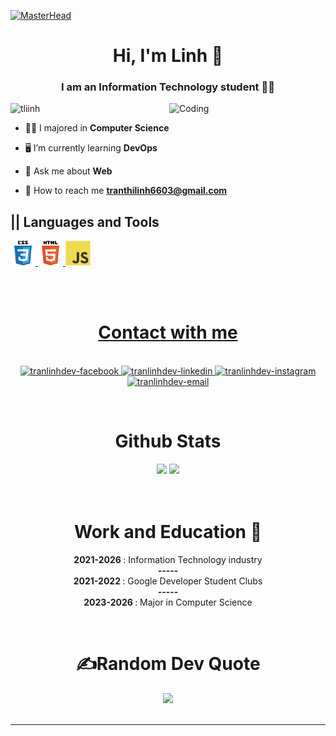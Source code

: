 [![MasterHead](https://developers.giphy.com/branch/master/static/api-512d36c09662682717108a38bbb5c57d.gif)](https://tliinh.io)

<h1 align="center">Hi, I'm Linh 👋</h1>
<h3 align="center">I am an Information Technology student 👩‍💻</h3>

<img align="right" alt="Coding" heigt ="50" width="250" src="https://images.pexels.com/photos/5473298/pexels-photo-5473298.jpeg?auto=compress&cs=tinysrgb&w=1260&h=750&dpr=2"> 

<p align="left"> <img src="https://komarev.com/ghpvc/?username=tliinh&label=Profile%20views&color=0e75b6&style=flat" alt="tliinh" /> </p>
   
  
- 👩‍🎓 I majored in **Computer Science**

- 🖥️ I’m currently learning **DevOps**

- 💬 Ask me about **Web**

- 📧 How to reach me **tranthilinh6603@gmail.com**
  




<h2 align="left"> || Languages and Tools</h2>
<p align="left">  <a href="https://www.w3schools.com/css/" target="_blank" rel="noreferrer"> <img src="https://raw.githubusercontent.com/devicons/devicon/master/icons/css3/css3-original-wordmark.svg" alt="css3" width="40" height="40"/>  <a href="https://www.w3.org/html/" target="_blank" rel="noreferrer"> <img src="https://raw.githubusercontent.com/devicons/devicon/master/icons/html5/html5-original-wordmark.svg" alt="html5" width="40" height="40"/> </a> <a  </a> 
<a href="https://www.javascript.com" target="_blank" rel="noreferrer"> <img src="https://raw.githubusercontent.com/devicons/devicon/master/icons/javascript/javascript-original.svg" alt="javascript" width="40" height="40"/></p>

</br> </br>

<h1 align="center">Contact with me </h1>
<br>
<!-- https://icons8.com -->
<div align="center">
 
  <a href="https://www.facebook.com/" target="blank">
    <img src="https://img.icons8.com/bubbles/100/000000/facebook-new.png" alt="tranlinhdev-facebook" />
  </a>
  <a href="https://www.linkedin.com/in/tr%E1%BA%A7n-linh-870458276/" target="blank">
    <img src="https://img.icons8.com/bubbles/100/000000/linkedin.png" alt="tranlinhdev-linkedin" />
  </a>
  <a href="https://www.instagram.com//" target="blank">
    <img src="https://img.icons8.com/bubbles/100/000000/instagram.png" alt="tranlinhdev-instagram" />
  </a>
  <a href="mailto:tranthilinh6603@gmail.com" target="top">
    <img src="https://img.icons8.com/bubbles/100/000000/apple-mail.png" alt="tranlinhdev-email" />
  </a>
</div>

  
  
</p>
  

</br>


<div align="center">
   
<h1>Github Stats</h1>
   <img src="https://github-readme-stats.vercel.app/api/top-langs?username=tliinh&theme=radical">
   <img src="https://github-readme-stats.vercel.app/api?username=tliinh&theme=radical"> 
   
   </br> 
   </br>

  </br> 
  
 <h1 align="center">Work and Education 🧰</h1>

<p >
   
   
   <b> 2021-2026 </b>: Information Technology industry <br>
   <b> ----- </b> </br>
   <b> 2021-2022 </b>: Google Developer Student Clubs <br>
   <b> ----- </b> </br>
   <b> 2023-2026 </b>: Major in Computer Science
    
 
</p>


</br> 
  
<h1> ✍️Random Dev Quote </h1>  
   <img src="https://quotes-github-readme.vercel.app/api?type=horizontal&theme=radical">
   </div>


</br>





---


